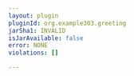 ```yaml
---
layout: plugin
pluginId: org.example303.greeting
jarSha1: INVALID
isJarAvailable: false
error: NONE
violations: []

---
```

